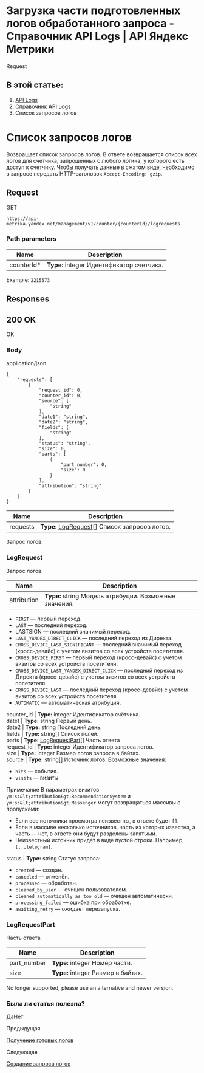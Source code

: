 # Загрузка части подготовленных логов обработанного запроса - Справочник API Logs | API Яндекс Метрики

Request

## В этой статье:

  1. [API Logs](../index.md)
  2. [Справочник API Logs](getlogrequest.md)
  3. Список запросов логов

# Список запросов логов

Возвращает список запросов логов. В ответе возвращается список всех логов для счетчика, запрошенных с любого логина, у которого есть доступ к счетчику. Чтобы получать данные в сжатом виде, необходимо в запросе передать HTTP-заголовок `Accept-Encoding: gzip`.

## [](ru/logs/openapi/getLogRequests#request)Request

GET
    
    
    https://api-metrika.yandex.net/management/v1/counter/{counterId}/logrequests
    

### [](ru/logs/openapi/getLogRequests#path-parameters)Path parameters

**Name** |  **Description**  
---|---  
counterId* |  **Type:** integer<int32> Идентификатор счетчика.  
Example: `2215573`  
  
## [](ru/logs/openapi/getLogRequests#responses)Responses

## [](ru/logs/openapi/getLogRequests#200-ok)200 OK

OK

### [](ru/logs/openapi/getLogRequests#body)Body

application/json
    
    
    {
        "requests": [
            {
                "request_id": 0,
                "counter_id": 0,
                "source": [
                    "string"
                ],
                "date1": "string",
                "date2": "string",
                "fields": [
                    "string"
                ],
                "status": "string",
                "size": 0,
                "parts": [
                    {
                        "part_number": 0,
                        "size": 0
                    }
                ],
                "attribution": "string"
            }
        ]
    }
    

**Name** |  **Description**  
---|---  
requests |  **Type:** [LogRequest](getlogrequests.md)[] Список запросов логов.  
Запрос логов.  
  
### [](ru/logs/openapi/getLogRequests#logrequest)LogRequest

Запрос логов.

**Name** |  **Description**  
---|---  
attribution |  **Type:** string Модель атрибуции. Возможные значения:

  * `FIRST` — первый переход.
  * `LAST` — последний переход.
  * LASTSIGN — последний значимый переход.
  * `LAST_YANDEX_DIRECT_CLICK` — последний переход из Директа.
  * `CROSS_DEVICE_LAST_SIGNIFICANT` — последний значимый переход (кросс-девайс) с учетом визитов со всех устройств посетителя.
  * `CROSS_DEVICE_FIRST` — первый переход (кросс-девайс) с учетом визитов со всех устройств посетителя.
  * `CROSS_DEVICE_LAST_YANDEX_DIRECT_CLICK` — последний переход из Директа (кросс-девайс) с учетом визитов со всех устройств посетителя.
  * `CROSS_DEVICE_LAST` — последний переход (кросс-девайс) с учетом визитов со всех устройств посетителя.
  * `AUTOMATIC` — автоматическая атрибуция.

  
counter_id |  **Type:** integer<int32> Идентификатор счётчика.  
date1 |  **Type:** string Первый день.  
date2 |  **Type:** string Последний день.  
fields |  **Type:** string[] Список полей.  
parts |  **Type:** [LogRequestPart](getlogrequests.md)[] Часть ответа  
request_id |  **Type:** integer<int32> Идентификатор запроса логов.  
size |  **Type:** integer Размер логов запроса в байтах.  
source |  **Type:** string[] Источник логов. Возможные значения:

  * `hits` — события.
  * `visits` — визиты.

Примечание В параметрах визитов `ym:s:&lt;attribution&gt;RecommendationSystem` и `ym:s:&lt;attribution&gt;Messenger` могут возвращаться массивы с пропусками:

  * Если все источники просмотра неизвестны, в ответе будет `[]`.
  * Если в массиве несколько источников, часть из которых известна, а часть — нет, в ответе они будут разделены запятыми.
  * Неизвестный источник придет в виде пустой строки. Например, `[,,,telegram]`.

  
status |  **Type:** string Статус запроса:

  * `created` — создан.
  * `canceled` — отменён.
  * `processed` — обработан.
  * `cleaned_by_user` — очищен пользователем.
  * `cleaned_automatically_as_too_old` — очищен автоматически.
  * `processing_failed` — ошибка при обработке.
  * `awaiting_retry` — ожидает перезапуска.

  
  
### [](ru/logs/openapi/getLogRequests#logrequestpart)LogRequestPart

Часть ответа

**Name** |  **Description**  
---|---  
part_number |  **Type:** integer<int32> Номер части.  
size |  **Type:** integer<int64> Размер в байтах.  
  
No longer supported, please use an alternative and newer version.

### Была ли статья полезна?

ДаНет

Предыдущая

[Получение готовых логов](../practice/quick-start.md)

Следующая

[Создание запроса логов](createlogrequest.md)